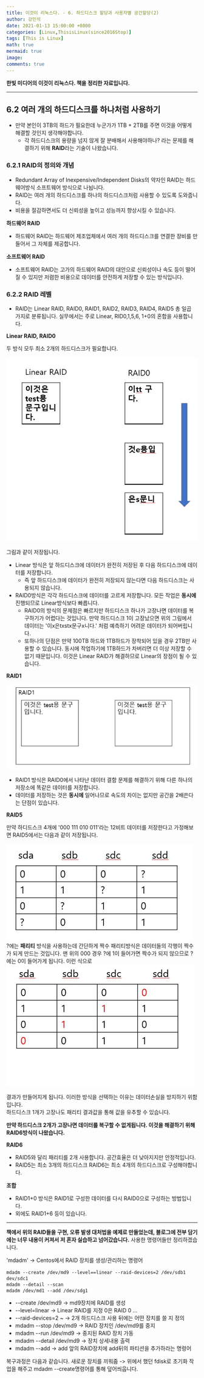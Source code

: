 ```yaml
---
title: 이것이 리눅스다. - 6. 하드디스크 할당과 사용자별 공간할당(2)
author: 강민석
date: 2021-01-13 15:00:00 +0800
categories: [Linux,ThisisLinux(since2016Stop)]
tags: [This is Linux]
math: true
mermaid: true
image: 
comments: true
---
```


**한빛 미디어의 이것이 리눅스다. 책을 정리한 자료입니다.**

-----

## **6.2 여러 개의 하드디스크를 하나처럼 사용하기**

- 만약 본인이 3TB의 하드가 필요한데 누군가가 1TB + 2TB를 주면 이것을 어떻게 해결할 것인지 생각해야합니다.
    + 각 하드디스크의 용량을 넘지 않게 잘 분배해서 사용해야하나? 라는 문제를 해결하기 위해 **RAID**라는 기술이 나왔습니다.

### **6.2.1 RAID의 정의와 개념**

- Redundant Array of Inexpensive/Independent Disks의 약자인 RAID는 하드웨어방식 소프트웨어 방식으로 나뉩니다.
- RAID는 여러 개의 하드디스크를 하나의 하드디스크처럼 사용할 수 있도록 도와줍니다.
- 비용을 절감하면서도 더 신뢰성을 높이고 성능까지 향상시킬 수 있습니다.

**하드웨어 RAID**

- 하드웨어 RAID는 하드웨어 제조업체에서 여러 개의 하드디스크를 연결한 장비를 만들어서 그 자체를 제공합니다.  

**소프트웨어 RAID**

- 소프트웨어 RAID는 고가의 하드웨어 RAID의 대안으로 신뢰성이나 속도 등이 떨어질 수 있지만 저렴한 비용으로 데이터를 안전하게 저장할 수 있는 방식입니다.



### **6.2.2 RAID 레벨**

- RAID는 Linear RAID, RAID0, RAID1, RAID2, RAID3, RAID4, RAID5 총 일곱 가지로 분류됩니다.
실무에서는 주로 Linear, RID0,1,5,6, 1+0의 혼합을 사용합니다.  

**Linear RAID, RAID0**

두 방식 모두 최소 2개의 하드디스크가 필요합니다.

![](/assets/img/sample/Linux/ThisisLinux/C6/raid0.JPG)  

그림과 같이 저장됩니다.  
- Linear 방식은 앞 하드디스크에 데이터가 완전히 저장된 후 다음 하드디스크에 데이터를 저장합니다.
    + 즉 앞 하드디스크에 데이터가 완전히 저장되지 않는다면 다음 하드디스크는 사용되지 않습니다.
- RAID0방식은 각각 하드디스크에 데이터를 고르게 저장합니다. 모든 작업은 **동시에** 진행되므로 Linear방식보다 빠릅니다.
    + RAID0의 방식의 문제점은 빠르지만 하드디스크 하나가 고장나면 데이터를 복구하기가 어렵다는 것입니다. 
      만약 하드디스크 1이 고장났으면 위의 그림에서 데이터는 '이x은txstx문구x니다.' 처럼 예측하기 어려운 데이터가 되어버립니다.
    + 또하나의 단점은 만약 100TB 하드와 1TB하드가 장착되어 있을 경우 2TB만 사용할 수 있습니다. 동시에 작업하기에 1TB하드가 차버리면 더 이상 저장할 수 없기 때문입니다. 이것은 Linear RAID가 해결하므로 Linear의 장점이 될 수 있습니다.  


**RAID1**

![](/assets/img/sample/Linux/ThisisLinux/C6/raid1.JPG)  

- RAID1 방식은 RAID0에서 나타난 데이터 결함 문제를 해결하기 위해 다른 하나의 저장소에 똑같은 데이터를 저장합니다.
- 데이터를 저장하는 것은 **동시에** 일어나므로 속도의 차이는 없지만 공간을 2배쓴다는 단점이 있습니다.

**RAID5**

만약 하디드스크 4개에 '000 111 010 011'라는 12비트 데이터를 저장한다고 가정해보면 RAID5에서는 다음과 같이 저장됩니다.  

![](/assets/img/sample/Linux/ThisisLinux/C6/raid5.JPG)  
?에는 **패리티** 방식을 사용하는데 간단하게 짝수 패리티방식은 데이터들의 각행이 짝수가 되게 만드는 것입니다.
맨 위의 000 경우 ?에 1이 들어가면 짝수가 되지 않으므로 ?에는 0이 들어가게 됩니다.
이런 식으로
![](/assets/img/sample/Linux/ThisisLinux/C6/raid51.JPG)  

결과가 만들어지게 됩니다. 이러한 방식을 선택하는 이유는 데이터손실을 방지하기 위함입니다.  
하드디스크 1개가 고장나도 패리티 결과값을 통해 값을 유추할 수 있습니다.  

**만약 하드디스크 2개가 고장나면 데이터를 복구할 수 없게됩니다. 이것을 해결하기 위해 RAID6방식이 나왔습니다.** 

**RAID6**

- RAID5와 달리 패리티를 2개 사용합니다. 공간효율은 더 낮아지지만 안정적입니다.
- RAID5는 최소 3개의 하드디스크 RAID6는 최소 4개의 하드디스크로 구성해야합니다.

**조합**

- RAID1+0 방식은 RAID1로 구성한 데이터를 다시 RAID0으로 구성하는 방법입니다.
- 외에도 RAID1+6 등이 있습니다. 

-----

**책에서 위의 RAID들을 구현, 오류 발생 대처법을 예제로 만들었는데, 블로그에 전부 담기에는 너무 내용이 커져서 저 혼자 실습하고 넘어갔습니다.**
사용한 명령어들만 정리하겠습니다.

'mdadm' -> Centos에서 RAID 장치를 생성/관리하는 명령어
```terminal
mdadm --create /dev/md9 --level==linear --raid-devices=2 /dev/sdb1 dev/sdc1
mdadm --detail --scan
mdadm /dev/md1 --add /dev/sdg1
```
- --create /dev/md9 -> md9장치에 RAID를 생성
- --level=linear -> Linear RAID를 지정 0은 RAID 0 ...
- --raid-devices=2 ~ -> 2개 하드디스크 사용 뒤에는 어떤 장치를 쓸 지 정의
- mdadm --stop /dev/md9 -> RAID 장치인 /dev/md9를 중지
- mdadm --run /dev/md9 -> 중지된 RAID 장치 가동
- mdadm --detail /dev/md9 -> 장치 상세내용 출력
- mdadm --add -> add 앞의 RAID장치에 add뒤의 파티션을 추가하라는 명령어

복구과정은 다음과 같습니다.
새로운 장치를 끼워줌 -> 위에서 했던 fdisk로 초기화 작업을 해주고 mdadm --create명령어를 통해 덮어씌웁니다.  








